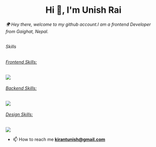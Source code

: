 
<h1 align="center">Hi 👋, I'm Unish Rai</h1>
<h6 align="start">🌍 Hey there, welcome to my github account.I am a frontend Developer from Gaighat, Nepal. </h6>
<h6 align="start">Skills</h6>

<p align="center">
  <a href="https://skillicons.dev">
    <div>
    <h6> Frontend Skills: </h6>
    <img src="https://skillicons.dev/icons?i=js,html,css,sass,react,redux,tailwindcss" />
    </div>
    <div>
    <h6> Backend Skills: </h6>
    <img src="https://skillicons.dev/icons?i=nodejs,expressjs,mongodb,php,mysql" />
    </div>
     <div>
    <h6> Design Skills: </h6>
    <img src="https://skillicons.dev/icons?i=figma,photoshop" />
    </div>
  </a>
</p>

- 📫 How to reach me **kirantunish@gmail.com**
